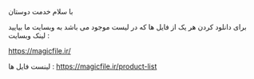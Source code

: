 با سلام خدمت دوستان

برای دانلود کردن هر یک از فایل ها که در لیست موجود می باشد به وبسایت ما بیایید
لینک وبسایت : 

https://magicfile.ir/

لینست فایل ها :
https://magicfile.ir/product-list


